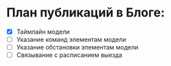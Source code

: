 # План публикаций в Блоге:

- [x] Таймлайн модели
- [ ] Указание команд элементам модели
- [ ] Указание обстановки элементам модели
- [ ] Связывание с расписанием выезда
